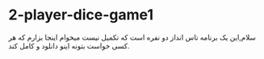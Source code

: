 # 2-player-dice-game1
سلام,این یک برنامه تاس انداز دو نفره است که تکمیل نیست میخوام اینجا بزارم که هر کسی خواست بتونه اینو دانلود و کامل کند. 
